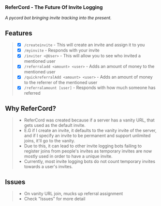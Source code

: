 ### ReferCord - The Future Of Invite Logging
*A pycord bot bringing invite tracking into the present.*

## Features
> - [x] `/createinvite` - This will create an invite and assign it to you
> - [x] `/myinvite` - Responds with your invite
> - [x] `/inviter <@User>` - This will allow you to see who invited a mentioned user
> - [x] `/referraladd <amount> <user>` - Adds an amount of money to the mentioned user
> - [x] `/quickreferralAdd <amount> <user>` - Adds an amount of money to the referrer of the mentioned user
> - [x] `/referralamount [user]` - Responds with how much someone has referred

## Why ReferCord?
> - ReferCord was created because if a server has a vanity URL, that gets used as the default invite.
> - E.G if I create an invite, it defaults to the vanity invite of the server, and if I specify an invite to be permanent and support unlimited joins, it'll go to the vanity.
> - Due to this, it can lead to other invite logging bots failing to register joins from people's invites as temporary invites are now mostly used in order to have a unique invite.
> - Currently, most invite logging bots do not count temporary invites towards a user's invites.

## Issues
> - On vanity URL join, mucks up referral assignment
> - Check "Issues" for more detail

